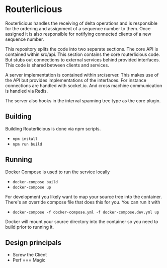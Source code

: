 # Routerlicious

Routerlicious handles the receiving of delta operations and is responsible for the ordering and assignment of a
sequence number to them. Once assigned it is also responsible for notifying connected clients of a new sequence
number.

This repository splits the code into two separate sections. The core API is contained within src/api. This section
contains the core routerlicious code. But stubs out connections to external services behind provided interfaces.
This code is shared between clients and services.

A server implementation is contained within src/server. This makes use of the API but provides implementations of
the interfaces. For instance connections are handled with socket.io. And cross machine communication is handled
via Redis.

The server also hooks in the interval spanning tree type as the core plugin.

## Building

Building Routerlicious is done via npm scripts.

* `npm install`
* `npm run build`

## Running

Docker Compose is used to run the service locally

* `docker-compose build`
* `docker-compose up`

For development you likely want to map your source tree into the container. There's an override compose file that does
this for you. You can run it with

* `docker-compose -f docker-compose.yml -f docker-compose.dev.yml up`

Docker will mount your source directory into the container so you need to build prior to running it.


## Design principals

* Screw the Client
* Perf === Magic